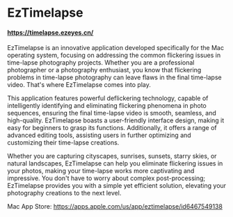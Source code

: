 # EzTimelapse
 
#### https://timelapse.ezeyes.cn/ 

EzTimelapse is an innovative application developed specifically for the Mac operating system, focusing on addressing the common flickering issues in time-lapse photography projects. Whether you are a professional photographer or a photography enthusiast, you know that flickering problems in time-lapse photography can leave flaws in the final time-lapse video. That's where EzTimelapse comes into play.

This application features powerful deflickering technology, capable of intelligently identifying and eliminating flickering phenomena in photo sequences, ensuring the final time-lapse video is smooth, seamless, and high-quality. EzTimelapse boasts a user-friendly interface design, making it easy for beginners to grasp its functions. Additionally, it offers a range of advanced editing tools, assisting users in further optimizing and customizing their time-lapse creations.

Whether you are capturing cityscapes, sunrises, sunsets, starry skies, or natural landscapes, EzTimelapse can help you eliminate flickering issues in your photos, making your time-lapse works more captivating and impressive. You don't have to worry about complex post-processing; EzTimelapse provides you with a simple yet efficient solution, elevating your photography creations to the next level.

Mac App Store: https://apps.apple.com/us/app/eztimelapse/id6467549138
